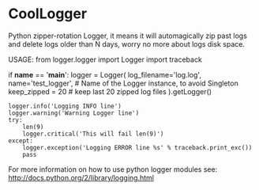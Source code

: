 CoolLogger
==========

Python zipper-rotation Logger, it means it will automagically zip past logs and delete logs older than N days, worry no more about logs disk space.

USAGE:
from logger.logger import Logger
import traceback

if __name__ == '__main__':
    logger = Logger(
        log_filename='log.log',
        name='test_logger', # Name of the Logger instance, to avoid Singleton
        keep_zipped = 20    # keep last 20 zipped log files
    ).getLogger()

    logger.info('Logging INFO line')
    logger.warning('Warning Logger line')
    try:
        len(9)
        logger.critical('This will fail len(9)')
    except:
        logger.exception('Logging ERROR line %s' % traceback.print_exc())
        pass


For more information on how to use python logger modules see: http://docs.python.org/2/library/logging.html